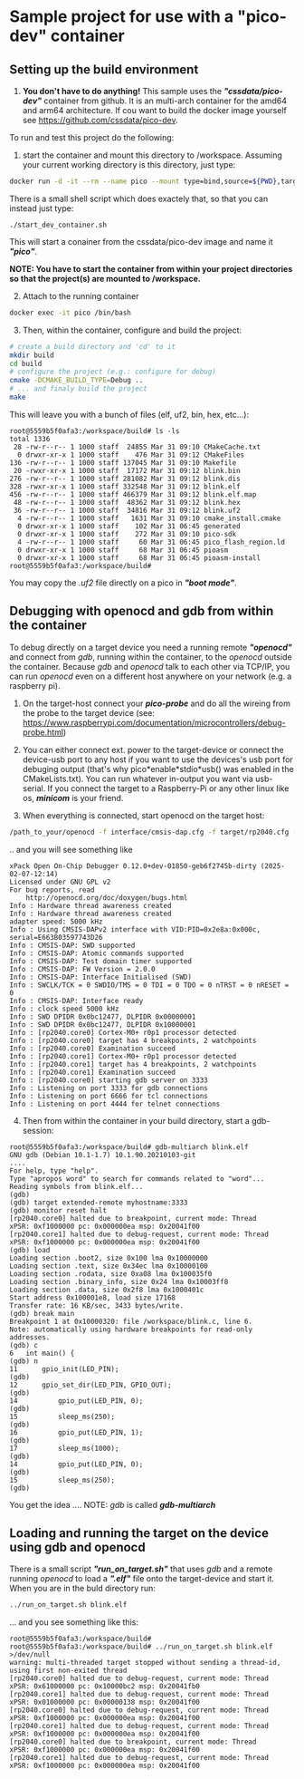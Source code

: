 # Sample project for use with a "pico-dev" container

## Setting up the build environment

1. **You don't have to do anything!** This sample uses the **_"cssdata/pico-dev"_** container from github. It is an multi-arch container for the amd64 and arm64 architecture. If cou want to build the docker image yourself see https://github.com/cssdata/pico-dev.

To run and test this project
do the following:

1. start the container and mount this directory to /workspace. Assuming your
   current working directory is this directory, just type:

```bash
docker run -d -it --rm --name pico --mount type=bind,source=${PWD},target=/workspace cssdata/pico-dev
```

There is a small shell script which does exactely that, so that you can instead just type:

```
./start_dev_container.sh
```

This will start a conainer from the cssdata/pico-dev image and name it **_"pico"_**.

**NOTE: You have to start the container from within your project directories so that the project(s) are mounted to /workspace.**

2. Attach to the running container

```bash
docker exec -it pico /bin/bash
```

3. Then, within the container, configure and build the project:

```bash
# create a build directory and 'cd' to it
mkdir build
cd build
# configure the project (e.g.: configure for debug)
cmake -DCMAKE_BUILD_TYPE=Debug ..
# ... and finaly build the project
make
```

This will leave you with a bunch of files (elf, uf2, bin, hex, etc...):

```
root@5559b5f0afa3:/workspace/build# ls -ls
total 1336
 28 -rw-r--r-- 1 1000 staff  24855 Mar 31 09:10 CMakeCache.txt
  0 drwxr-xr-x 1 1000 staff    476 Mar 31 09:12 CMakeFiles
136 -rw-r--r-- 1 1000 staff 137045 Mar 31 09:10 Makefile
 20 -rwxr-xr-x 1 1000 staff  17172 Mar 31 09:12 blink.bin
276 -rw-r--r-- 1 1000 staff 281082 Mar 31 09:12 blink.dis
328 -rwxr-xr-x 1 1000 staff 332548 Mar 31 09:12 blink.elf
456 -rw-r--r-- 1 1000 staff 466379 Mar 31 09:12 blink.elf.map
 48 -rw-r--r-- 1 1000 staff  48362 Mar 31 09:12 blink.hex
 36 -rw-r--r-- 1 1000 staff  34816 Mar 31 09:12 blink.uf2
  4 -rw-r--r-- 1 1000 staff   1631 Mar 31 09:10 cmake_install.cmake
  0 drwxr-xr-x 1 1000 staff    102 Mar 31 06:45 generated
  0 drwxr-xr-x 1 1000 staff    272 Mar 31 09:10 pico-sdk
  4 -rw-r--r-- 1 1000 staff     60 Mar 31 06:45 pico_flash_region.ld
  0 drwxr-xr-x 1 1000 staff     68 Mar 31 06:45 pioasm
  0 drwxr-xr-x 1 1000 staff     68 Mar 31 06:45 pioasm-install
root@5559b5f0afa3:/workspace/build#
```

You may copy the _.uf2_ file directly on a pico in **_"boot mode"_**.

## Debugging with openocd and gdb from within the container

To debug directly on a target device you need a running remote **_"openocd"_**
and connect from _gdb_, running within the container, to the _openocd_ outside the container.
Because _gdb_ and _openocd_ talk to each other via TCP/IP, you can run _openocd_
even on a different host anywhere on your network (e.g. a raspberry pi).

1. On the target-host connect your **_pico-probe_** and do all the wireing from
   the probe to the target device (see: https://www.raspberrypi.com/documentation/microcontrollers/debug-probe.html)

2. You can either connect ext. power to the target-device or connect the device-usb
   port to any host if you want to use the devices's usb port for debuging output
   (that's why pico\*enable\*stdio\*usb() was enabled in the CMakeLists.txt). You can
   run whatever in-output you want via usb-serial. If you connect the target to a
   Raspberry-Pi or any other linux like os, **_minicom_** is your friend.

3. When everything is connected, start openocd on the target host:

```bash
/path_to_your/openocd -f interface/cmsis-dap.cfg -f target/rp2040.cfg -c 'bindto 0.0.0.0' -c 'adapter speed 5000' -c 'init'
```

.. and you will see something like

```
xPack Open On-Chip Debugger 0.12.0+dev-01850-geb6f2745b-dirty (2025-02-07-12:14)
Licensed under GNU GPL v2
For bug reports, read
	http://openocd.org/doc/doxygen/bugs.html
Info : Hardware thread awareness created
Info : Hardware thread awareness created
adapter speed: 5000 kHz
Info : Using CMSIS-DAPv2 interface with VID:PID=0x2e8a:0x000c, serial=E663B03597743D26
Info : CMSIS-DAP: SWD supported
Info : CMSIS-DAP: Atomic commands supported
Info : CMSIS-DAP: Test domain timer supported
Info : CMSIS-DAP: FW Version = 2.0.0
Info : CMSIS-DAP: Interface Initialised (SWD)
Info : SWCLK/TCK = 0 SWDIO/TMS = 0 TDI = 0 TDO = 0 nTRST = 0 nRESET = 0
Info : CMSIS-DAP: Interface ready
Info : clock speed 5000 kHz
Info : SWD DPIDR 0x0bc12477, DLPIDR 0x00000001
Info : SWD DPIDR 0x0bc12477, DLPIDR 0x10000001
Info : [rp2040.core0] Cortex-M0+ r0p1 processor detected
Info : [rp2040.core0] target has 4 breakpoints, 2 watchpoints
Info : [rp2040.core0] Examination succeed
Info : [rp2040.core1] Cortex-M0+ r0p1 processor detected
Info : [rp2040.core1] target has 4 breakpoints, 2 watchpoints
Info : [rp2040.core1] Examination succeed
Info : [rp2040.core0] starting gdb server on 3333
Info : Listening on port 3333 for gdb connections
Info : Listening on port 6666 for tcl connections
Info : Listening on port 4444 for telnet connections
```

4. Then from within the container in your build directory, start a gdb-session:

```
root@5559b5f0afa3:/workspace/build# gdb-multiarch blink.elf
GNU gdb (Debian 10.1-1.7) 10.1.90.20210103-git
....
For help, type "help".
Type "apropos word" to search for commands related to "word"...
Reading symbols from blink.elf...
(gdb)
(gdb) target extended-remote myhostname:3333
(gdb) monitor reset halt
[rp2040.core0] halted due to breakpoint, current mode: Thread
xPSR: 0xf1000000 pc: 0x000000ea msp: 0x20041f00
[rp2040.core1] halted due to debug-request, current mode: Thread
xPSR: 0xf1000000 pc: 0x000000ea msp: 0x20041f00
(gdb) load
Loading section .boot2, size 0x100 lma 0x10000000
Loading section .text, size 0x34ec lma 0x10000100
Loading section .rodata, size 0xa08 lma 0x100035f0
Loading section .binary_info, size 0x24 lma 0x10003ff8
Loading section .data, size 0x2f8 lma 0x1000401c
Start address 0x100001e8, load size 17168
Transfer rate: 16 KB/sec, 3433 bytes/write.
(gdb) break main
Breakpoint 1 at 0x10000320: file /workspace/blink.c, line 6.
Note: automatically using hardware breakpoints for read-only addresses.
(gdb) c
6	int main() {
(gdb) n
11	    gpio_init(LED_PIN);
(gdb)
12	    gpio_set_dir(LED_PIN, GPIO_OUT);
(gdb)
14	        gpio_put(LED_PIN, 0);
(gdb)
15	        sleep_ms(250);
(gdb)
16	        gpio_put(LED_PIN, 1);
(gdb)
17	        sleep_ms(1000);
(gdb)
14	        gpio_put(LED_PIN, 0);
(gdb)
15	        sleep_ms(250);
(gdb)
```

You get the idea .... NOTE: _gdb_ is called **_gdb-multiarch_**

## Loading and running the target on the device using gdb and openocd

There is a small script **_"run_on_target.sh"_** that uses _gdb_ and a remote running
_openocd_ to load a **_".elf"_** file onto the target-device and start it.
When you are in the buld directory run:

```bash
../run_on_target.sh blink.elf
```

... and you see something like this:

```
root@5559b5f0afa3:/workspace/build# root@5559b5f0afa3:/workspace/build# ../run_on_target.sh blink.elf >/dev/null
warning: multi-threaded target stopped without sending a thread-id, using first non-exited thread
[rp2040.core0] halted due to debug-request, current mode: Thread
xPSR: 0x61000000 pc: 0x10000bc2 msp: 0x20041fb0
[rp2040.core1] halted due to debug-request, current mode: Thread
xPSR: 0x01000000 pc: 0x00000138 msp: 0x20041f00
[rp2040.core0] halted due to debug-request, current mode: Thread
xPSR: 0xf1000000 pc: 0x000000ea msp: 0x20041f00
[rp2040.core1] halted due to debug-request, current mode: Thread
xPSR: 0xf1000000 pc: 0x000000ea msp: 0x20041f00
[rp2040.core0] halted due to breakpoint, current mode: Thread
xPSR: 0xf1000000 pc: 0x000000ea msp: 0x20041f00
[rp2040.core1] halted due to debug-request, current mode: Thread
xPSR: 0xf1000000 pc: 0x000000ea msp: 0x20041f00
```
